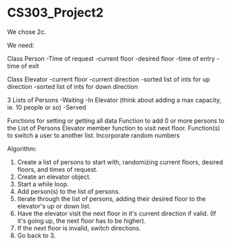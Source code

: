 # CS303_Project2


We chose 2c.

We need:

Class Person
-Time of request
-current floor
-desired floor
-time of entry
-time of exit

Class Elevator
-current floor
-current direction
-sorted list of ints for up direction
-sorted list of ints for down direction 

3 Lists of Persons
-Waiting
-In Elevator (think about adding a max capacity, ie. 10 people or so)
-Served

Functions for setting or getting all data
Function to add 0 or more persons to the List of Persons
Elevator member function to visit next floor.
Function(s) to switch a user to another list.
Incorporate random numbers


Algorithm:

1. Create a list of persons to start with, randomizing current floors, desired floors, and times of request.
2. Create an elevator object.
3. Start a while loop.
4. Add person(s) to the list of persons.
5. Iterate through the list of persons, adding their desired floor to the elevator's up or down list.
6. Have the elevator visit the next floor in it's current direction if valid. (If it's going up, the next floor has to be higher).
7. If the next floor is invalid, switch directions.
8. Go back to 3.

